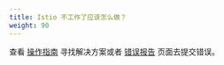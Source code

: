 ```yaml
---
title: Istio 不工作了应该怎么做？
weight: 90
---
```


查看 [操作指南](/zh/docs/ops/) 寻找解决方案或者 [错误报告](/zh/about/bugs/) 页面去提交错误。
